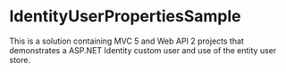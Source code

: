 IdentityUserPropertiesSample
============================

This is a solution containing MVC 5 and Web API 2 projects that demonstrates a ASP.NET Identity custom user and use of the entity user store.
